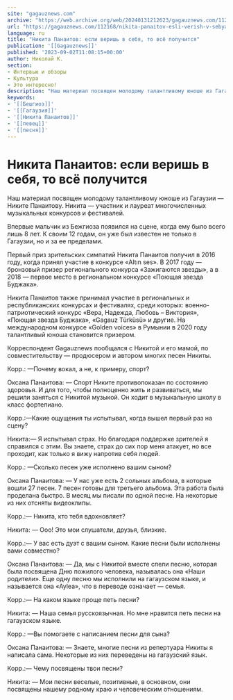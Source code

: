 ```yaml
---
site: "gagauznews.com"
archive: "https://web.archive.org/web/20240131212623/gagauznews.com/112168/nikita-panaitov-esli-verish-v-sebya-to-vsyo-poluchitsya.html"
url: "https://gagauznews.com/112168/nikita-panaitov-esli-verish-v-sebya-to-vsyo-poluchitsya.html"
language: ru
title: "Никита Панаитов: если веришь в себя, то всё получится"
publication: '[[Gagauznews]]'
published: '2023-09-02T11:08:15+00:00'
author: Николай К.
section:
- Интервью и обзоры
- Культура
- Это интересно!
description: "Наш материал посвящен молодому талантливому юноше из Гагаузии — Никите Панаитову. Никита — участник и лауреат многочисленных музыкальных конкурсов и фестивалей. Впервые мальчик из Бежгиоза появился на сцене, когда ему было всего лишь 8 лет. К своим 12 годам, он уже был известен не только в Гагаузии, но и за ее пределами. Первый приз зрительских симпатий Никита Панаитов получил в 2016 году, когда принял участие в конкурсе «Altın ses». В 2017 году — бронзовый призер регионального конкурса «Зажигаются звезды», а в 2018 — первое место в региональном конкурсе «Поющая звезда Буджака». Никита Панаитов также принимал участие в региональных и республиканских […]"
keywords:
- '[[Бешгиоз]]'
- '[[Гагаузия]]'
- '[[Никита Панаитов]]'
- '[[певец]]'
- '[[песня]]'
---
```


# Никита Панаитов: если веришь в себя, то всё получится

Наш материал посвящен молодому талантливому юноше из Гагаузии — Никите Панаитову. Никита — участник и лауреат многочисленных музыкальных конкурсов и фестивалей.

Впервые мальчик из Бежгиоза появился на сцене, когда ему было всего лишь 8 лет. К своим 12 годам, он уже был известен не только в Гагаузии, но и за ее пределами.

Первый приз зрительских симпатий Никита Панаитов получил в 2016 году, когда принял участие в конкурсе «Altın ses». В 2017 году — бронзовый призер регионального конкурса «Зажигаются звезды», а в 2018 — первое место в региональном конкурсе «Поющая звезда Буджака».

Никита Панаитов также принимал участие в региональных и республиканских конкурсах и фестивалях, среди которых: военно-патриотический конкурс «Вера, Надежда, Любовь – Виктория», «Поющая звезда Буджака», «Gagauz Türküsü» и другие. На международном конкурсе «Golden voices» в Румынии в 2020 году талантливый юноша становится призером.

Корреспондент Gagauznews пообщался с Никитой и его мамой, по совместительству — продюсером и автором многих песен Никиты.

Корр.: —Почему вокал, а не, к примеру, спорт?

Оксана Панаитова: — Спорт Никите противопоказан по состоянию здоровья. И для того, чтобы полноценно жить и развиваться, мы решили заняться с Никитой музыкой. Он ходит в музыкальную школу в класс фортепиано.

Корр.:—Какие ощущения ты испытывал, когда вышел первый раз на сцену?

Никита:— Я испытывал страх. Но благодаря поддержке зрителей я справился с этим. Вы знаете, страх до сих пор меня атакует, но все проходит, как только я вижу напротив себя людей.

Корр.: —Сколько песен уже исполнено вашим сыном?

Оксана Панаитова: — У нас уже есть 2 сольных альбома, в которые вошли 27 песен. 7 песен готовы для третьего альбома. Эта работа была проделана быстро. В месяц мы писали по одной песне. На некоторые из них отсняты видеоклипы.

Корр.:— Никита, кто тебя вдохновляет?

Никита: — Ооо! Это мои слушатели, друзья, близкие.

Корр.:— У вас есть дуэт с вашим сыном. Какие песни были исполнены вами совместно?

Оксана Панаитова: — Да, мы с Никитой вместе спели песню, которая была посвящена Дню пожилого человека, называлась она «Наши родители». Еще одну песню мы исполнили на гагаузском языке, и называется она «Aylea», что в переводе означает — семья.

Корр.:— На каком языке проще петь песни?

Никита: — Наша семья русскоязычная. Но мне нравится петь песни на гагаузском языке.

Корр.: —Вы помогаете с написанием песни для сына?

Оксана Панаитова: — Знаете, многие песни из репертуара Никиты я написала сама. Некоторые из них переведены на гагаузский язык.

Корр.:— Чему посвящены твои песни?

Никита: — Мои песни веселые, позитивные, в основном, они посвящены нашему родному краю и человеческим отношениям.